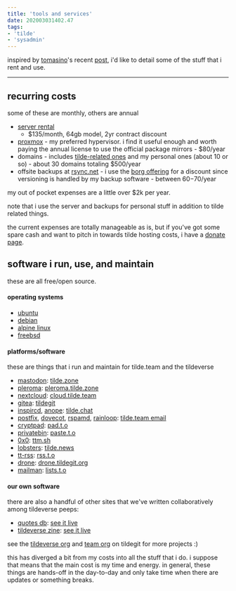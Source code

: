 ```yaml
---
title: 'tools and services'
date: 202003031402.47
tags:
- 'tilde'
- 'sysadmin'
---
```


inspired by [tomasino](https://tomasino.org)'s recent
[post](%20https://labs.tomasino.org/freelancing-tools-services/), i'd
like to detail some of the stuff that i rent and use.

------------------------------------------------------------------------

## recurring costs

some of these are monthly, others are annual

-   [server
    rental](https://www.ovh.com/world/dedicated-servers/infra/infra-2/)
    - $135/month, 64gb model, 2yr contract discount
-   [proxmox](https://www.proxmox.com) - my preferred hypervisor. i find
    it useful enough and worth paying the annual license to use the
    official package mirrors - $80/year
-   domains - includes [tilde-related ones](https://tilde.wiki/domains)
    and my personal ones (about 10 or so) - about 30 domains totaling
    $500/year
-   offsite backups at [rsync.net](https://www.rsync.net/) - i use the
    [borg offering](%20https://www.rsync.net/products/attic.html) for a
    discount since versioning is handled by my backup software - between
    $60-$70/year

my out of pocket expenses are a little over $2k per year.

note that i use the server and backups for personal stuff in addition to
tilde related things.

the current expenses are totally manageable as is, but if you've got
some spare cash and want to pitch in towards tilde hosting costs, i have
a [donate page](%20https://bhh.sh/donate).

## software i run, use, and maintain

these are all free/open source.

#### operating systems

-   [ubuntu](https://ubuntu.com)
-   [debian](https://debian.org)
-   [alpine linux](https://alpinelinux.org)
-   [freebsd](https://freebsd.org)

#### platforms/software

these are things that i run and maintain for tilde.team and the
tildeverse

-   [mastodon](https://joinmastodon.org):
    [tilde.zone](https://tilde.zone)
-   [pleroma](https://pleroma.social):
    [pleroma.tilde.zone](https://pleroma.tilde.zone)
-   [nextcloud](https://nextcloud.com):
    [cloud.tilde.team](https://cloud.tilde.team)
-   [gitea](https://gitea.io): [tildegit](https://tildegit.org)
-   [inspircd](http://inspircd.org), [anope](http://anope.org):
    [tilde.chat](https://tilde.chat)
-   [postfix](http://www.postfix.org/), [dovecot](https://dovecot.org/),
    [rspamd](https://rspamd.com/),
    [rainloop](https://www.rainloop.net/): [tilde.team
    email](https://mail.tilde.team)
-   [cryptpad](https://github.com/xwiki-labs/cryptpad):
    [pad.t.o](https://pad.tildeverse.org)
-   [privatebin](https://privatebin.info/):
    [paste.t.o](https://paste.tildeverse.org)
-   [0x0](https://github.com/lachs0r/0x0): [ttm.sh](https://ttm.sh)
-   [lobsters](https://github.com/lobsters/lobsters):
    [tilde.news](https://tilde.news)
-   [tt-rss](https://tt-rss.org/): [rss.t.o](https://rss.tildeverse.org)
-   [drone](https://drone.io):
    [drone.tildegit.org](https://drone.tildegit.org)
-   [mailman](https://docs.mailman3.org/en/latest/):
    [lists.t.o](https://lists.tildeverse.org)

#### our own software

there are also a handful of other sites that we've written
collaboratively among tildeverse peeps:

-   [quotes db](https://tildegit.org/tildeverse/quotes): [see it
    live](https://quotes.tilde.chat)
-   [tildeverse zine](https://tildegit.org/tildeverse/zine): [see it
    live](https://zine.tildeverse.org)

see the [tildeverse org](https://tildegit.org/tildeverse) and [team
org](https://tildegit.org/team) on tildegit for more projects :)

this has diverged a bit from my costs into all the stuff that i do. i
suppose that means that the main cost is my time and energy. in general,
these things are hands-off in the day-to-day and only take time when
there are updates or something breaks.

